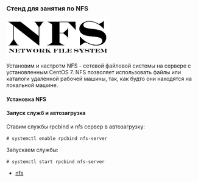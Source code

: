 ### Стенд для занятия по NFS

![](docs/nfs.jpg)

Установим и настротм NFS - сетевой файловой системы на сервере с установленным CentOS 7. NFS позволяет использовать файлы или каталоги удаленной рабочей машины, так, как будто они находятся на локальной машине. 

#### Установка NFS


#### Запуск служб и автозагрузка
Ставим службы rpcbind и nfs сервер в автозагрузку:
```
# systemctl enable rpcbind nfs-server
```
Запускаем службы:
```
# systemctl start rpcbind nfs-server
```




- [nfs](https://yvision.kz/post/664247)
